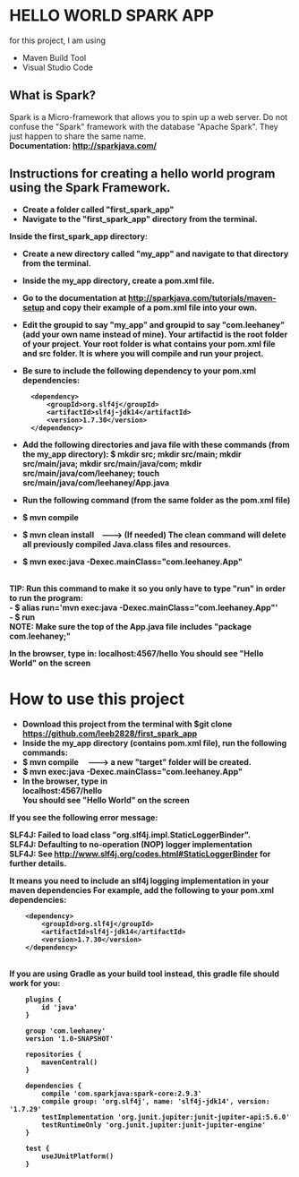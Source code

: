 # HELLO WORLD SPARK APP
for this project, I am using
- Maven Build Tool
- Visual Studio Code

## What is Spark?
Spark is a Micro-framework that allows you to spin up a web server. Do not confuse the "Spark" framework with the database "Apache Spark".
They just happen to share the same name.<br />
<b>Documentation<b>: http://sparkjava.com/ 

## Instructions for creating a hello world program using the Spark Framework.

- Create a folder called "first_spark_app"
- Navigate to the "first_spark_app" directory from the terminal.

Inside the first_spark_app directory:
- Create a new directory called "my_app" and navigate to that directory from the terminal.
- Inside the my_app directory, create a pom.xml file.

- Go to the documentation at http://sparkjava.com/tutorials/maven-setup and copy their example of a pom.xml file into your own. 

- Edit the groupid to say "my_app" and groupid to say "com.leehaney" (add your own name instead of mine). Your artifactid is the root folder of your project. Your root
folder is what contains your pom.xml file and src folder. It is where you will compile
and run your project.

- Be sure to include the following dependency to your pom.xml dependencies:

        <dependency>
            <groupId>org.slf4j</groupId>
            <artifactId>slf4j-jdk14</artifactId>
            <version>1.7.30</version>
        </dependency>


- Add the following directories and java file with these commands (from the my_app directory):
$ mkdir src; mkdir src/main; mkdir src/main/java; mkdir src/main/java/com; mkdir src/main/java/com/leehaney; touch src/main/java/com/leehaney/App.java

- Run the following command (from the same folder as the pom.xml file)
- $ <b>mvn compile</b>
- $ <b>mvn clean install</b> &nbsp;&nbsp;&nbsp;---> (If needed) The clean command will delete all previously compiled Java.class files and resources.
- $ <b>mvn exec:java -Dexec.mainClass="com.leehaney.App"</b>
<br />
TIP: Run this command to make it so you only have to type "run" in order to run the program:<br />
- $ <b>alias run='mvn exec:java -Dexec.mainClass="com.leehaney.App"' <br />
- $ run <br>
<b>NOTE: Make sure the top of the App.java file includes "package com.leehaney;" <br />


In the browser, type in: localhost:4567/hello
You should see "Hello World" on the screen

# How to use this project
- Download this project from the terminal with $<b>git clone https://github.com/leeb2828/first_spark_app </b>
- Inside the my_app directory (contains pom.xml file), run the following commands:
- $ <b>mvn compile</b> &nbsp;&nbsp;&nbsp; ---> a new "target" folder will be created.
- $ <b>mvn exec:java -Dexec.mainClass="com.leehaney.App"</b>
- In the browser, type in <br>localhost:4567/hello <br>
You should see "Hello World" on the screen


If you see the following error message:

SLF4J: Failed to load class "org.slf4j.impl.StaticLoggerBinder".<br>
SLF4J: Defaulting to no-operation (NOP) logger implementation<br>
SLF4J: See http://www.slf4j.org/codes.html#StaticLoggerBinder for further details.<br>

It means you need to include an slf4j logging implementation in your maven dependencies
For example, add the following to your pom.xml dependencies:

        <dependency>
            <groupId>org.slf4j</groupId>
            <artifactId>slf4j-jdk14</artifactId>
            <version>1.7.30</version>
        </dependency>
        
<br />
If you are using Gradle as your build tool instead, this gradle file should work for you: <br />

        plugins {
            id 'java'
        }

        group 'com.leehaney'
        version '1.0-SNAPSHOT'

        repositories {
            mavenCentral()
        }

        dependencies {
            compile 'com.sparkjava:spark-core:2.9.3'
            compile group: 'org.slf4j', name: 'slf4j-jdk14', version: '1.7.29'
            testImplementation 'org.junit.jupiter:junit-jupiter-api:5.6.0'
            testRuntimeOnly 'org.junit.jupiter:junit-jupiter-engine'
        }

        test {
            useJUnitPlatform()
        }

